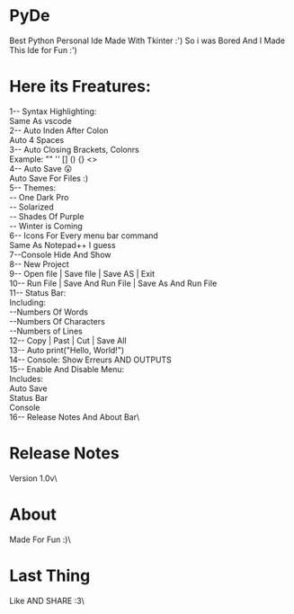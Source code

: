 # PyDe

Best Python Personal Ide Made With Tkinter :')
So i was Bored
And I Made This Ide
for Fun :')
# Here its Freatures:
1-- Syntax Highlighting:\
  Same As vscode\
2-- Auto Inden After Colon\
Auto 4 Spaces\
3-- Auto Closing Brackets, Colonrs\
  Example: "" '' [] () {} <>\
4-- Auto Save 😲\
  Auto Save For Files :)\
5-- Themes:\
-- One Dark Pro\
-- Solarized\
-- Shades Of Purple\
-- Winter is Coming\
6-- Icons For Every menu bar command\
  Same As Notepad++ I guess\
7--Console Hide And Show\
8-- New Project\
9-- Open file | Save file | Save AS | Exit\
10-- Run File | Save And Run File | Save As And Run File\
11-- Status Bar:\
  Including:\
--Numbers Of Words\
--Numbers Of Characters\
--Numbers of Lines\
12-- Copy | Past | Cut | Save All\
13-- Auto print("Hello, World!")\
14-- Console: Show Erreurs AND OUTPUTS\
15-- Enable And Disable Menu:\
  Includes:\
Auto Save\
Status Bar\
Console\
16-- Release Notes And About Bar\
# Release Notes
  Version 1.0v\
# About
  Made For Fun :)\
# Last Thing
Like AND SHARE :3\

